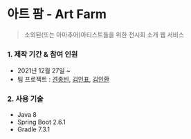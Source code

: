 # 아트 팜 - Art Farm
> 소외된(또는 아마추어)아티스트들을 위한 전시회 소개 웹 서비스

### 1. 제작 기간 & 참여 인원
* 2021년 12월 27일 ~
* 팀 프로젝트 : [견종빈](https://github.com/jbGyeon), [김인표](https://github.com/kiminpyo), [김인환](https://github.com/inhwanK)

### 2. 사용 기술
* Java 8
* Spring Boot 2.6.1
* Gradle 7.3.1